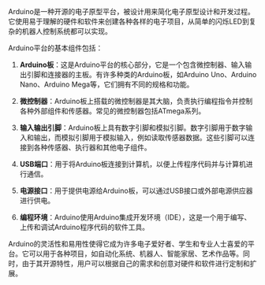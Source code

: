 Arduino是一种开源的电子原型平台，被设计用来简化电子原型设计和开发过程。它使用易于理解的硬件和软件来创建各种各样的电子项目，从简单的闪烁LED到复杂的机器人控制系统都可以实现。

Arduino平台的基本组件包括：

1. **Arduino板**：这是Arduino平台的核心部分，它是一个包含微控制器、输入输出引脚和连接器的主板。有许多种类的Arduino板，如Arduino Uno、Arduino Nano、Arduino Mega等，它们拥有不同的规格和功能。

2. **微控制器**：Arduino板上搭载的微控制器是其大脑，负责执行编程指令并控制各种外部组件和传感器。常见的微控制器包括ATmega系列。

3. **输入输出引脚**：Arduino板上具有数字引脚和模拟引脚。数字引脚用于数字输入和输出，而模拟引脚用于模拟输入，例如读取传感器数据。这些引脚可以连接到各种传感器、执行器和其他电子组件。

4. **USB端口**：用于将Arduino板连接到计算机，以便上传程序代码并与计算机进行通信。

5. **电源接口**：用于提供电源给Arduino板，可以通过USB接口或外部电源供应器进行供电。

6. **编程环境**：Arduino使用Arduino集成开发环境（IDE），这是一个用于编写、上传和调试Arduino程序代码的软件工具。

Arduino的灵活性和易用性使得它成为许多电子爱好者、学生和专业人士喜爱的平台。它可以用于各种项目，如自动化系统、机器人、智能家居、艺术作品等。同时，由于其开源特性，用户可以根据自己的需求和创意对硬件和软件进行定制和扩展。